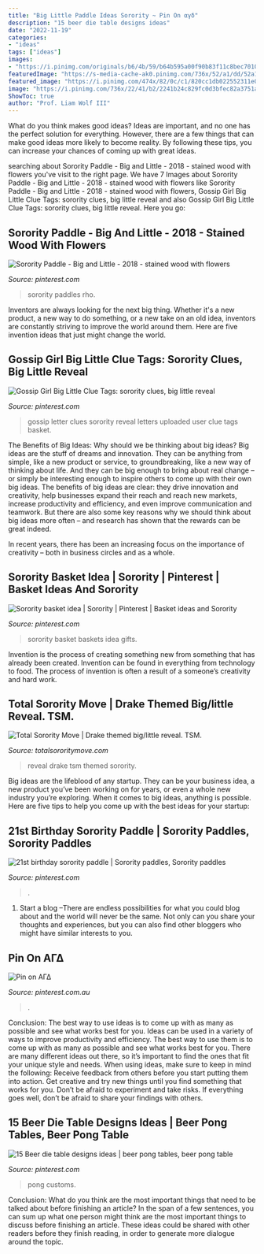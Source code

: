```yaml
---
title: "Big Little Paddle Ideas Sorority ~ Pin On αγδ"
description: "15 beer die table designs ideas"
date: "2022-11-19"
categories:
- "ideas"
tags: ["ideas"]
images:
- "https://i.pinimg.com/originals/b6/4b/59/b64b595a00f90b83f11c8bec7010d2a8.jpg"
featuredImage: "https://s-media-cache-ak0.pinimg.com/736x/52/a1/dd/52a1ddfcc03e20d77abc0f7304e473aa--sorority-basket-sigma-kappa.jpg"
featured_image: "https://i.pinimg.com/474x/82/0c/c1/820cc1db022552311e078559efe7d9e8--beer-pong-tables-mancave-ideas.jpg"
image: "https://i.pinimg.com/736x/22/41/b2/2241b24c829fc0d3bfec82a3751a8080.jpg"
ShowToc: true
author: "Prof. Liam Wolf III"
---
```



What do you think makes good ideas?
Ideas are important, and no one has the perfect solution for everything. However, there are a few things that can make good ideas more likely to become reality. By following these tips, you can increase your chances of coming up with great ideas.

	

		
searching about Sorority Paddle - Big and Little - 2018 - stained wood with flowers you've visit to the right page. We have 7 Images about Sorority Paddle - Big and Little - 2018 - stained wood with flowers like Sorority Paddle - Big and Little - 2018 - stained wood with flowers, Gossip Girl Big Little Clue Tags: sorority clues, big little reveal and also Gossip Girl Big Little Clue Tags: sorority clues, big little reveal. Here you go:
		
    
## Sorority Paddle - Big And Little - 2018 - Stained Wood With Flowers

<img loading=lazy src="https://i.pinimg.com/originals/b6/4b/59/b64b595a00f90b83f11c8bec7010d2a8.jpg" onerror="this.onerror=null;this.src='https://tse2.mm.bing.net/th?id=OIP.6VWihQc_Y76jGYi8ZZZ4NgHaJ3&amp;pid=15.1';" alt="Sorority Paddle - Big and Little - 2018 - stained wood with flowers">

_Source: pinterest.com_

>sorority paddles rho. 

	

Inventors are always looking for the next big thing. Whether it's a new product, a new way to do something, or a new take on an old idea, inventors are constantly striving to improve the world around them. Here are five invention ideas that just might change the world.

    
## Gossip Girl Big Little Clue Tags: Sorority Clues, Big Little Reveal

<img loading=lazy src="https://i.pinimg.com/originals/27/53/c9/2753c9d227ab8ee4548ec8d6db40e6f7.jpg" onerror="this.onerror=null;this.src='https://tse2.mm.bing.net/th?id=OIP.ouo4OXmEvzpWH5sIkaA3eQHaJ4&amp;pid=15.1';" alt="Gossip Girl Big Little Clue Tags: sorority clues, big little reveal">

_Source: pinterest.com_

>gossip letter clues sorority reveal letters uploaded user clue tags basket. 

	

The Benefits of Big Ideas: Why should we be thinking about big ideas?
Big ideas are the stuff of dreams and innovation. They can be anything from simple, like a new product or service, to groundbreaking, like a new way of thinking about life. And they can be big enough to bring about real change – or simply be interesting enough to inspire others to come up with their own big ideas.
The benefits of big ideas are clear: they drive innovation and creativity, help businesses expand their reach and reach new markets, increase productivity and efficiency, and even improve communication and teamwork. But there are also some key reasons why we should think about big ideas more often – and research has shown that the rewards can be great indeed.

In recent years, there has been an increasing focus on the importance of creativity – both in business circles and as a whole.

    
## Sorority Basket Idea | Sorority | Pinterest | Basket Ideas And Sorority

<img loading=lazy src="https://s-media-cache-ak0.pinimg.com/736x/52/a1/dd/52a1ddfcc03e20d77abc0f7304e473aa--sorority-basket-sigma-kappa.jpg" onerror="this.onerror=null;this.src='https://tse3.mm.bing.net/th?id=OIP.uhayfi5gKh_YR2tK_VusKAHaJ3&amp;pid=15.1';" alt="Sorority basket idea | Sorority | Pinterest | Basket ideas and Sorority">

_Source: pinterest.com_

>sorority basket baskets idea gifts. 

	

Invention is the process of creating something new from something that has already been created. Invention can be found in everything from technology to food. The process of invention is often a result of a someone’s creativity and hard work.

    
## Total Sorority Move | Drake Themed Big/little Reveal. TSM.

<img loading=lazy src="https://cdn.totalsororitymove.com/wp-content/uploads/2015/10/3ca45547bd918dbac4c08e63eafb6c07.jpeg" onerror="this.onerror=null;this.src='https://tse1.mm.bing.net/th?id=OIP.LG932nVDGuULyrsFMxoPYQHaLI&amp;pid=15.1';" alt="Total Sorority Move | Drake themed big/little reveal. TSM.">

_Source: totalsororitymove.com_

>reveal drake tsm themed sorority. 

	

Big ideas are the lifeblood of any startup. They can be your business idea, a new product you’ve been working on for years, or even a whole new industry you’re exploring. When it comes to big ideas, anything is possible. Here are five tips to help you come up with the best ideas for your startup: 

    
## 21st Birthday Sorority Paddle | Sorority Paddles, Sorority Paddles

<img loading=lazy src="https://i.pinimg.com/736x/77/94/45/7794454893b4b09561ef1dbce3d3849f.jpg" onerror="this.onerror=null;this.src='https://tse2.mm.bing.net/th?id=OIP.Db53MejIMS8tDGd7fgpQeQHaJ3&amp;pid=15.1';" alt="21st birthday sorority paddle | Sorority paddles, Sorority paddles">

_Source: pinterest.com_

>. 

	

1. Start a blog –There are endless possibilities for what you could blog about and the world will never be the same. Not only can you share your thoughts and experiences, but you can also find other bloggers who might have similar interests to you. 

    
## Pin On ΑΓΔ

<img loading=lazy src="https://i.pinimg.com/736x/22/41/b2/2241b24c829fc0d3bfec82a3751a8080.jpg" onerror="this.onerror=null;this.src='https://tse3.mm.bing.net/th?id=OIP.xNJpdZZTSshwMf3wjGJDHAHaLd&amp;pid=15.1';" alt="Pin on ΑΓΔ">

_Source: pinterest.com.au_

>. 

	

Conclusion: The best way to use ideas is to come up with as many as possible and see what works best for you.
Ideas can be used in a variety of ways to improve productivity and efficiency. The best way to use them is to come up with as many as possible and see what works best for you. There are many different ideas out there, so it’s important to find the ones that fit your unique style and needs. When using ideas, make sure to keep in mind the following: Receive feedback from others before you start putting them into action. Get creative and try new things until you find something that works for you. Don’t be afraid to experiment and take risks. If everything goes well, don’t be afraid to share your findings with others.

    
## 15 Beer Die Table Designs Ideas | Beer Pong Tables, Beer Pong Table

<img loading=lazy src="https://i.pinimg.com/474x/82/0c/c1/820cc1db022552311e078559efe7d9e8--beer-pong-tables-mancave-ideas.jpg" onerror="this.onerror=null;this.src='https://tse2.mm.bing.net/th?id=OIP.xgRb83wNqGo8bUSoTghEgAAAAA&amp;pid=15.1';" alt="15 Beer die table designs ideas | beer pong tables, beer pong table">

_Source: pinterest.com_

>pong customs. 

	

Conclusion: What do you think are the most important things that need to be talked about before finishing an article?
In the span of a few sentences, you can sum up what one person might think are the most important things to discuss before finishing an article. These ideas could be shared with other readers before they finish reading, in order to generate more dialogue around the topic.

